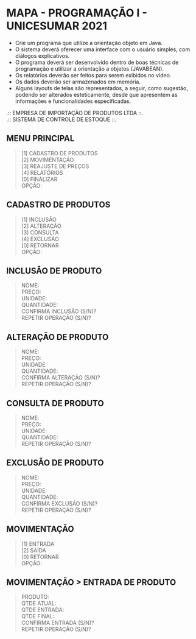 # MAPA - PROGRAMAÇÃO I - UNICESUMAR 2021

- Crie um programa que utilize a orientação objeto em Java.<br />
- O sistema deverá oferecer uma interface com o usuário simples, com diálogos explicativos.<br />
- O programa deverá ser desenvolvido dentro de boas técnicas de programação e utilizar a orientação a objetos (JAVABEAN).<br />
- Os relatórios deverão ser feitos para serem exibidos no vídeo.<br />
- Os dados deverão ser armazenados em memória.<br />
- Alguns layouts de telas são representados, a seguir, como sugestão, podendo ser alterados esteticamente, desde que apresentem as informações e funcionalidades especificadas.<br />

.:: EMPRESA DE IMPORTAÇÃO DE PRODUTOS LTDA ::. <br />
    .:: SISTEMA DE CONTROLE DE ESTOQUE ::.
## MENU PRINCIPAL
> [1] CADASTRO DE PRODUTOS<br />
> [2] MOVIMENTAÇÃO<br />
> [3] REAJUSTE DE PREÇOS<br />
> [4] RELATÓRIOS<br />
> [0] FINALIZAR<br />
> OPÇÃO: 

## CADASTRO DE PRODUTOS
> [1] INCLUSÃO<br />
> [2] ALTERAÇÃO<br />
> [3] CONSULTA<br />
> [4] EXCLUSÃO<br />
> [0] RETORNAR<br />
> OPÇÃO:<br />

## INCLUSÃO DE PRODUTO
> NOME:<br />
> PREÇO:<br />
> UNIDADE:<br />
> QUANTIDADE:<br />
> CONFIRMA INCLUSÃO (S/N)?<br />
> REPETIR OPERAÇÃO (S/N)?<br />

## ALTERAÇÃO DE PRODUTO
> NOME:<br />
> PREÇO:<br />
> UNIDADE:<br />
> QUANTIDADE:<br />
> CONFIRMA ALTERAÇÃO (S/N)?<br />
> REPETIR OPERAÇÃO (S/N)?<br />

## CONSULTA DE PRODUTO
> NOME:<br />
> PREÇO:<br />
> UNIDADE:<br />
> QUANTIDADE:<br />
> REPETIR OPERAÇÃO (S/N)?<br />

## EXCLUSÃO DE PRODUTO
> NOME:<br />
> PREÇO:<br />
> UNIDADE:<br />
> QUANTIDADE:<br />
> CONFIRMA EXCLUSÃO (S/N)?<br />
> REPETIR OPERAÇÃO (S/N)?<br />

## MOVIMENTAÇÃO
> [1] ENTRADA<br />
> [2] SAÍDA<br />
> [0] RETORNAR<br />
> OPÇÃO:<br />

## MOVIMENTAÇÃO > ENTRADA DE PRODUTO
> PRODUTO:<br />
> QTDE ATUAL:<br />
> QTDE ENTRADA:<br />
> QTDE FINAL:<br />
> CONFIRMA ENTRADA (S/N)?<br />
> REPETIR OPERAÇÃO (S/N)?<br />